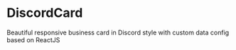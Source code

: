 # DiscordCard
Beautiful responsive business card in Discord style with custom data config based on ReactJS
